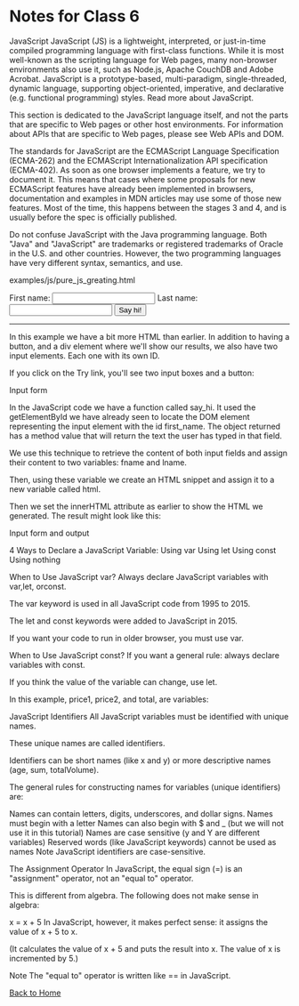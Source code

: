 # Notes for Class 6

JavaScript
JavaScript (JS) is a lightweight, interpreted, or just-in-time compiled programming language with first-class functions. While it is most well-known as the scripting language for Web pages, many non-browser environments also use it, such as Node.js, Apache CouchDB and Adobe Acrobat. JavaScript is a prototype-based, multi-paradigm, single-threaded, dynamic language, supporting object-oriented, imperative, and declarative (e.g. functional programming) styles. Read more about JavaScript.

This section is dedicated to the JavaScript language itself, and not the parts that are specific to Web pages or other host environments. For information about APIs that are specific to Web pages, please see Web APIs and DOM.

The standards for JavaScript are the ECMAScript Language Specification (ECMA-262) and the ECMAScript Internationalization API specification (ECMA-402). As soon as one browser implements a feature, we try to document it. This means that cases where some proposals for new ECMAScript features have already been implemented in browsers, documentation and examples in MDN articles may use some of those new features. Most of the time, this happens between the stages 3 and 4, and is usually before the spec is officially published.

Do not confuse JavaScript with the Java programming language. Both "Java" and "JavaScript" are trademarks or registered trademarks of Oracle in the U.S. and other countries. However, the two programming languages have very different syntax, semantics, and use.

examples/js/pure_js_greating.html

<html>
<head>
  <title>Hello World</title>
</head>
<body>
 
First name: <input id="first_name">
Last name: <input id="last_name">
<button id="say">Say hi!</button>
 
<hr>
<div id="result"></div>
 
<script>
function say_hi() {
    var fname = document.getElementById('first_name').value;
    var lname = document.getElementById('last_name').value;
 
    var html = 'Hello <b>' + fname + '</b> ' + lname;
 
    document.getElementById('result').innerHTML = html;
}
 
document.getElementById('say').addEventListener('click', say_hi);
</script>
 
</body>
</html>
 
In this example we have a bit more HTML than earlier. In addition to having a button, and a div element where we'll show our results, we also have two input elements. Each one with its own ID.

If you click on the Try link, you'll see two input boxes and a button:

Input form

In the JavaScript code we have a function called say_hi. It used the getElementById we have already seen to locate the DOM element representing the input element with the id first_name. The object returned has a method value that will return the text the user has typed in that field.

We use this technique to retrieve the content of both input fields and assign their content to two variables: fname and lname.

Then, using these variable we create an HTML snippet and assign it to a new variable called html.

Then we set the innerHTML attribute as earlier to show the HTML we generated. The result might look like this:

Input form and output

4 Ways to Declare a JavaScript Variable:
Using var
Using let
Using const
Using nothing

When to Use JavaScript var?
Always declare JavaScript variables with var,let, orconst.

The var keyword is used in all JavaScript code from 1995 to 2015.

The let and const keywords were added to JavaScript in 2015.

If you want your code to run in older browser, you must use var.

When to Use JavaScript const?
If you want a general rule: always declare variables with const.

If you think the value of the variable can change, use let.

In this example, price1, price2, and total, are variables:

JavaScript Identifiers
All JavaScript variables must be identified with unique names.

These unique names are called identifiers.

Identifiers can be short names (like x and y) or more descriptive names (age, sum, totalVolume).

The general rules for constructing names for variables (unique identifiers) are:

Names can contain letters, digits, underscores, and dollar signs.
Names must begin with a letter
Names can also begin with $ and _ (but we will not use it in this tutorial)
Names are case sensitive (y and Y are different variables)
Reserved words (like JavaScript keywords) cannot be used as names
Note
JavaScript identifiers are case-sensitive.

The Assignment Operator
In JavaScript, the equal sign (=) is an "assignment" operator, not an "equal to" operator.

This is different from algebra. The following does not make sense in algebra:

x = x + 5
In JavaScript, however, it makes perfect sense: it assigns the value of x + 5 to x.

(It calculates the value of x + 5 and puts the result into x. The value of x is incremented by 5.)

Note
The "equal to" operator is written like == in JavaScript.


[Back to Home](https://stevenrej.github.io/102notes/)

